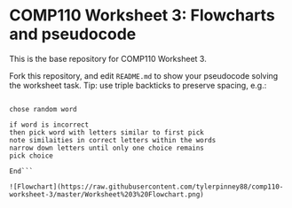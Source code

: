 # COMP110 Worksheet 3: Flowcharts and pseudocode

This is the base repository for COMP110 Worksheet 3.

Fork this repository, and edit `README.md` to show your pseudocode solving the worksheet task. Tip: use triple backticks to preserve spacing, e.g.:

```Start

chose random word

if word is incorrect
then pick word with letters similar to first pick
note similaities in correct letters within the words
narrow down letters until only one choice remains
pick choice

End```

![Flowchart](https://raw.githubusercontent.com/tylerpinney88/comp110-worksheet-3/master/Worksheet%203%20Flowchart.png)
